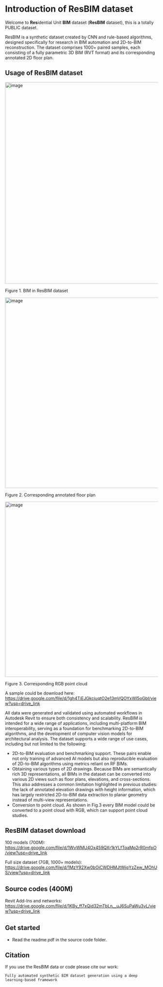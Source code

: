 # Introduction of ResBIM dataset
Welcome to **Res**idential Unit **BIM** dataset (**ResBIM** dataset), this is a totally PUBLIC dataset.

ResBIM is a synthetic dataset created by CNN and rule-based algorithms, designed specifically for research in BIM automation and 2D-to-BIM reconstruction. The dataset comprises 1000+ paired samples, each consisting of a fully parametric 3D BIM (RVT format) and its corresponding annotated 2D floor plan. 

## Usage of ResBIM dataset
<img width="925" height="663" alt="image" src="https://github.com/user-attachments/assets/2346ea41-9b7f-45ea-8582-984eef955f8a" />

Figure 1. BIM in ResBIM dataset


<img width="602" height="627" alt="image" src="https://github.com/user-attachments/assets/11e1ece6-3e0d-4b56-80a4-74df1f7e8851" />


Figure 2. Corresponding annotated floor plan


<img width="799" height="576" alt="image" src="https://github.com/user-attachments/assets/29ef6ee5-9ccd-49a6-bce6-c216357bdf06" />

Figure 3. Corresponding RGB point cloud

A sample could be download here: https://drive.google.com/file/d/1gh4TiEJGkcjuqtO2e13mVQOYxWl5oGbI/view?usp=drive_link


All data were generated and validated using automated workflows in Autodesk Revit to ensure both consistency and scalability. ResBIM is intended for a wide range of applications, including multi-platform BIM interoperability, serving as a foundation for benchmarking 2D-to-BIM algorithms, and the development of computer vision models for architectural analysis. The dataset supports a wide range of use cases, including but not limited to the following:

- 2D-to-BIM evaluation and benchmarking support. These pairs enable not only training of advanced AI models but also reproducible evaluation of 2D-to-BIM algorithms using metrics reliant on RF BIMs. 
- Obtaining various types of 2D drawings. Because BIMs are semantically rich 3D representations, all BIMs in the dataset can be converted into various 2D views such as floor plans, elevations, and cross-sections. This also addresses a common limitation highlighted in previous studies: the lack of annotated elevation drawings with height information, which has largely restricted 2D-to-BIM data extraction to planar geometry instead of multi-view representations.
- Conversion to point cloud. As shown in Fig.3 every BIM model could be converted to a point cloud with RGB, which can support point cloud studies.


## ResBIM dataset download 
100 models (700M): https://drive.google.com/file/d/1WvWMU4Ox459QXr1kYLfTqaMp2rR0mfpO/view?usp=drive_link

Full size dataset (7GB, 1000+ models): https://drive.google.com/file/d/1MzY92Xw0bOjCWDHMJtWjqYzZew_MOhUS/view?usp=drive_link

## Source codes (400M)　
Revit Add-Ins and networks: https://drive.google.com/file/d/1KBy_ff7xQid32mTbLn__uJ6SuPaWu3vL/view?usp=drive_link

## Get started　　
- Read the readme.pdf in the source code folder.

## Citation
If you use the ResBIM data or code please cite our work:
```
Fully automated synthetic BIM dataset generation using a deep learning-based framework
```

